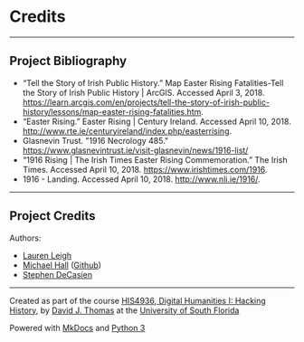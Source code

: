 # Credits
---

## Project Bibliography

+ “Tell the Story of Irish Public History.” Map Easter Rising Fatalities-Tell the Story of Irish Public History | ArcGIS. Accessed April 3, 2018. https://learn.arcgis.com/en/projects/tell-the-story-of-irish-public-history/lessons/map-easter-rising-fatalities.htm.
+ “Easter Rising.” Easter Rising | Century Ireland. Accessed April 10, 2018. http://www.rte.ie/centuryireland/index.php/easterrising.
+ Glasnevin Trust. "1916 Necrology 485." https://www.glasnevintrust.ie/visit-glasnevin/news/1916-list/
+ “1916 Rising | The Irish Times Easter Rising Commemoration.” The Irish Times. Accessed April 10, 2018. https://www.irishtimes.com/1916.
+ 1916 - Landing. Accessed April 10, 2018. http://www.nli.ie/1916/.


---

## Project Credits
Authors:
+ [Lauren Leigh](laurenleigh@mail.usf.edu)
+ [Michael Hall](mhall11@mail.usf.edu) ([Github](https://github.com/mhall11))
+ [Stephen DeCasien](decasien@mail.usf.edu)
---


Created as part of the course [HIS4936, Digital Humanities I: Hacking History](https://hacking-history.readthedocs.io), by [David J. Thomas](https://github.com/thePortus) at the [University of South Florida](https://www.usf.edu)

Powered with [MkDocs](https://mkdocs.org) and [Python 3](https://python.org)
